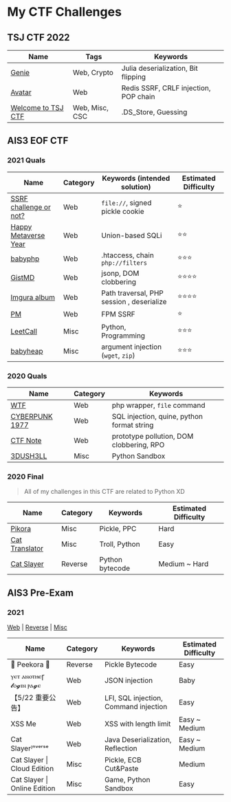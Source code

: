 # My CTF Challenges

## TSJ CTF 2022

 | Name                                                | Tags           | Keywords                              |
 | --------------------------------------------------- | -------------- | ------------------------------------- |
 | [Genie](./tsj-ctf/genie/)                           | Web, Crypto    | Julia deserialization, Bit flipping   |
 | [Avatar](./tsj-ctf/avatar/)                         | Web            | Redis SSRF, CRLF injection, POP chain |
 | [Welcome to TSJ CTF](./tsj-ctf/welcome-to-tsj-ctf/) | Web, Misc, CSC | .DS_Store, Guessing                   |


## AIS3 EOF CTF

### 2021 Quals

   | Name                                                                  | Category | Keywords (intended solution)              | Estimated Difficulty |
   | --------------------------------------------------------------------- | -------- | ----------------------------------------- | -------------------- |
   | [SSRF challenge or not?](ais3-eof/2021-quals/Web/ssrf-or-not/)        | Web      | `file://`, signed pickle cookie           | ⭐                    |
   | [Happy Metaverse Year](ais3-eof/2021-quals/Web/happy-metaverse-year/) | Web      | Union-based SQLi                          | ⭐⭐                   |
   | [babyphp](ais3-eof/2021-quals/Web/babyphp/)                           | Web      | .htaccess, chain `php://filters`          | ⭐⭐⭐                  |
   | [GistMD](ais3-eof/2021-quals/Web/gistmd/)                             | Web      | jsonp, DOM clobbering                     | ⭐⭐⭐⭐                 |
   | [Imgura album](ais3-eof/2021-quals/Web/imgura-album/)                 | Web      | Path traversal, PHP session , deserialize | ⭐⭐⭐⭐                 |
   | [PM](ais3-eof/2021-quals/Web/pm/)                                     | Web      | FPM SSRF                                  | ⭐                    |
   | [LeetCall](ais3-eof/2021-quals/Misc/leetcall/)                        | Misc     | Python, Programming                       | ⭐⭐⭐                  |
   | [babyheap](ais3-eof/2021-quals/Misc/babyheap/)                        | Misc     | argument injection (`wget`, `zip`)        | ⭐⭐⭐                  |
   

### 2020 Quals

   | Name                                                    | Category | Keywords                                   |
   | ------------------------------------------------------- | -------- | ------------------------------------------ |
   | [WTF](ais3-eof/2020-quals/Web/what-the-file)            | Web      | php wrapper, `file` command                |
   | [CYBERPUNK 1977](ais3-eof/2020-quals/Web/CYBERPUNK1977) | Web      | SQL injection, quine, python format string |
   | [CTF Note](ais3-eof/2020-quals/Web/ctf-note)            | Web      | prototype pollution, DOM clobbering, RPO   |
   | [3DUSH3LL](ais3-eof/2020-quals/Misc/3DUSH3LL)           | Misc     | Python Sandbox                             |


### 2020 Final

> All of my challenges in this CTF are related to Python XD

   | Name                                                 | Category | Keywords        | Estimated Difficulty |
   | ---------------------------------------------------- | -------- | --------------- | -------------------- |
   | [Pikora](ais3-eof/2020-final/pikora)                 | Misc     | Pickle, PPC     | Hard                 |
   | [Cat Translator](ais3-eof/2020-final/cat-translator) | Misc     | Troll, Python   | Easy                 |
   | [Cat Slayer](ais3-eof/2020-final/cat-slayer)         | Reverse  | Python bytecode | Medium ~ Hard        |


## AIS3 Pre-Exam

### 2021
   [Web](ais3-pre-exam/2021/Web/) | [Reverse](ais3-pre-exam/2021/Reverse/) | [Misc](ais3-pre-exam/2021/Misc/)

   | Name                         | Category | Keywords                              | Estimated Difficulty |
   | ---------------------------- | -------- | ------------------------------------- | -------------------- |
   | 🐰 Peekora 🥒                  | Reverse  | Pickle Bytecode                       | Easy                 |
   | ⲩⲉⲧ ⲁⲛⲟⲧⲏⲉꞅ 𝓵ⲟ𝓰ⲓⲛ ⲣⲁ𝓰ⲉ       | Web      | JSON injection                        | Baby                 |
   | 【5/22 重要公告】            | Web      | LFI, SQL injection, Command injection | Easy                 |
   | XSS Me                       | Web      | XSS with length limit                 | Easy ~ Medium        |
   | Cat Slayerᴵⁿᵛᵉʳˢᵉ            | Web      | Java Deserialization, Reflection      | Easy ~ Medium        |
   | Cat Slayer \| Cloud Edition  | Misc     | Pickle, ECB Cut&Paste                 | Medium               |
   | Cat Slayer \| Online Edition | Misc     | Game, Python Sandbox                  | Easy                 |
   
